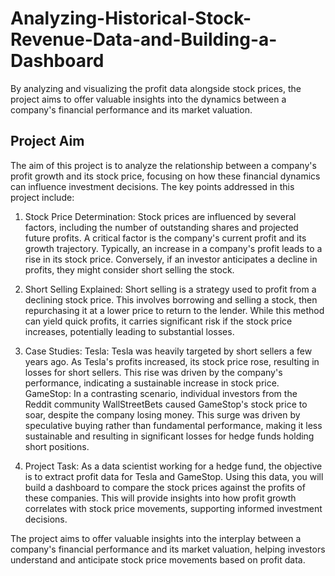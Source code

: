 # Analyzing-Historical-Stock-Revenue-Data-and-Building-a-Dashboard
By analyzing and visualizing the profit data alongside stock prices, the project aims to offer valuable insights into the dynamics between a company's financial performance and its market valuation.

## Project Aim

The aim of this project is to analyze the relationship between a company's profit growth and its stock price, focusing on how these financial dynamics can influence investment decisions. The key points addressed in this project include:

1. Stock Price Determination:
        Stock prices are influenced by several factors, including the number of outstanding shares and projected future profits. A critical factor is the company's current profit and its growth trajectory. Typically, an increase in a company's profit leads to a rise in its stock price. Conversely, if an investor anticipates a decline in profits, they might consider short selling the stock.

2. Short Selling Explained:
        Short selling is a strategy used to profit from a declining stock price. This involves borrowing and selling a stock, then repurchasing it at a lower price to return to the lender. While this method can yield quick profits, it carries significant risk if the stock price increases, potentially leading to substantial losses.

3. Case Studies:
        Tesla: Tesla was heavily targeted by short sellers a few years ago. As Tesla's profits increased, its stock price rose, resulting in losses for short sellers. This rise was driven by the company's performance, indicating a sustainable increase in stock price.
        GameStop: In a contrasting scenario, individual investors from the Reddit community WallStreetBets caused GameStop's stock price to soar, despite the company losing money. This surge was driven by speculative buying rather than fundamental performance, making it less sustainable and resulting in significant losses for hedge funds holding short positions.

4. Project Task:
        As a data scientist working for a hedge fund, the objective is to extract profit data for Tesla and GameStop. Using this data, you will build a dashboard to compare the stock prices against the profits of these companies. This will provide insights into how profit growth correlates with stock price movements, supporting informed investment decisions.

The project aims to offer valuable insights into the interplay between a company's financial performance and its market valuation, helping investors understand and anticipate stock price movements based on profit data.
